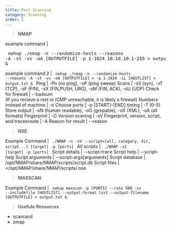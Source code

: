 ```yaml
---
title: Port Scanning
category: Scanning
order: 2
---
```


> **NMAP**

example command | <pre> nohup ./nmap -n --randomize-hosts --reasons -A -st -vv -oA [OUTPUTFILE] -p 1-1024 10.10.10.1-255 > output.txt &</pre>
example command 2 | <code> nohup ./nmap -n --randomize-hosts --reasons -A -st -vv -oA [OUTPUTFILE] > -p 1-1024 -iL [HOSTLIST]  > output.txt & </code>
Ping |  -Pn (no ping), -sP (ping sweep) 
Scans | -sS (syn), -sT (TCP), -sF (FIN), -sX (FIN,PUSH, URG), -sM (FIN, ACK), -sU (UDP) 
Check for firewall |  --badsum <br> (If you recieve a rest or ICMP unreachable, it is likely a firewall) 
Numbers instead of machine |  -n 
Choose ports | -p [START]-[END]
timing | -T (0-5)
Store output | -oN (human readable), -oG (grepable), -oX (XML), -oA (all formats)
Fingerprint |  -O
Version scaning | -sV 
Fingerprint, version, script, and traceeroute | -A 
Reason for result | --reason 

> **NSE**

Example Command | <code> ./NMAP -n -sV --script=[all, category, dir, script...] [target] -p [ports] </code>
All scripts  | <code> ./NMAP -sC [target] -p [ports] </code>
Script details | --script-trace 
Script help |  --script-help
Script arguments | --script-args[arguments]
Script database | /opt/NMAP/share/NMAP/scripts/script.db 
Script files | </opt/NMAP/share/NMAP/scripts/<name>.nse

> **MASSCAN**

Example Command | <code> nohup masscan -p [PORTS] --rate 500 -vv --includefile [HOSTLIST] --output-format list --output-filename [OUTPUTFILE] > output.txt & </code>


> **Usefule Resources**

* scanrand
* zmap


